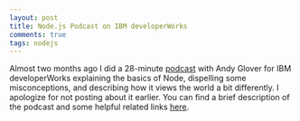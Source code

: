 ```yaml
---
layout: post
title: Node.js Podcast on IBM developerWorks
comments: true
tags: nodejs
---
```

Almost two months ago I did a 28-minute [podcast](http://www.ibm.com/developerworks/podcast/glover-kunkle-042712/glover-kunkle-042712.mp3) with Andy Glover for IBM developerWorks explaining the basics of Node, dispelling some misconceptions, and describing how it views the world a bit differently. I apologize for not posting about it earlier. You can find a brief description of the podcast and some helpful related links [here](http://www.ibm.com/developerworks/java/library/j-gloverpodcast4/index.html#kunkle).
